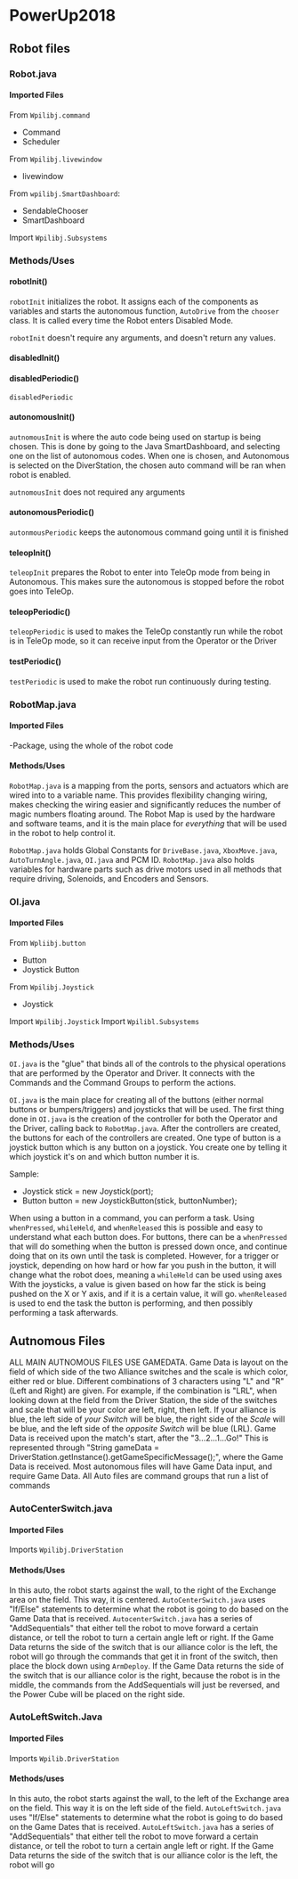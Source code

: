 # PowerUp2018

## Robot files

### Robot.java

#### Imported Files
From `Wpilibj.command`
 - Command
 - Scheduler

From `Wpilibj.livewindow`
 - livewindow

From `wpilibj.SmartDashboard`:
 - SendableChooser
 - SmartDashboard

Import `Wpilibj.Subsystems`

### Methods/Uses

#### robotInit()
`robotInit` initializes the robot. It assigns each of the components as variables and starts the autonomous function, `AutoDrive` from the `chooser` class. It is called every time the Robot enters Disabled Mode.

`robotInit` doesn't require any arguments, and doesn't return any values.


#### disabledInit()

#### disabledPeriodic()
`disabledPeriodic`

#### autonomousInit()
`autnomousInit` is where the auto code being used on startup is being chosen. This is done by going to the Java SmartDashboard, and selecting one on the list of autonomous codes. When one is chosen, and Autonomous is selected on the DiverStation, the chosen auto command will be ran when robot is enabled.

`autnomousInit` does not required any arguments

#### autonomousPeriodic()
`autonmousPeriodic` keeps the autonomous command going until it is finished

#### teleopInit()
`teleopInit` prepares the Robot to enter into TeleOp mode from being in Autonomous. This makes sure the autonomous is stopped before the robot goes into TeleOp.

#### teleopPeriodic()
`teleopPeriodic` is used to makes the TeleOp constantly run while the robot is in TeleOp mode, so it can receive input from the Operator or the Driver

#### testPeriodic()
`testPeriodic` is used to make the robot run continuously during testing.

### RobotMap.java

#### Imported Files
-Package, using the whole of the robot code

#### Methods/Uses
`RobotMap.java` is a mapping from the ports, sensors and actuators which are wired into to a variable name. This provides flexibility changing wiring, makes checking the wiring easier and significantly reduces the number of magic numbers floating around. The Robot Map is used by the hardware and software teams, and it is the main place for *everything* that will be used in the robot to help control it.

`RobotMap.java` holds Global Constants for `DriveBase.java`, `XboxMove.java`, `AutoTurnAngle.java`, `OI.java` and PCM ID.
`RobotMap.java` also holds variables for hardware parts such as drive motors used in all methods that require driving, Solenoids, and Encoders and Sensors.

### OI.java

#### Imported Files
From `Wpliibj.button`
- Button
- Joystick Button

From `Wpilibj.Joystick`
- Joystick

Import `Wpilibj.Joystick`
Import `Wpilibl.Subsystems`

### Methods/Uses
`OI.java` is the "glue" that binds all of the controls to the physical operations that are performed by the Operator and Driver. It connects with the Commands and the Command Groups to perform the actions.

`OI.java` is the main place for creating all of the buttons (either normal buttons or bumpers/triggers) and joysticks that will be used. The first thing done in `OI.java` is the creation of the controller for both the Operator and the Driver, calling back to `RobotMap.java`. After the controllers are created, the buttons for each of the controllers are created. One type of button is a joystick button which is any button on a joystick. You create one by telling it which joystick it's on and which button number it is.

Sample:
- Joystick stick = new Joystick(port);
- Button button = new JoystickButton(stick, buttonNumber);

When using a button in a command, you can perform a task. Using `whenPressed`, `whileHeld`, and `whenReleased` this is possible and easy to understand what each button does.
For buttons, there can be a `whenPressed` that will do something when the button is pressed down once, and continue doing that on its own until the task is completed. However, for a trigger or joystick, depending on how hard or how far you push in the button, it will change what the robot does, meaning a `whileHeld` can be used using axes With the joysticks, a value is given based on how far the stick is being pushed on the X or Y axis, and if it is a certain value, it will go. `whenReleased` is used to end the task the button is performing, and then possibly performing a task afterwards.

## Autnomous Files

ALL MAIN AUTNOMOUS FILES USE GAMEDATA. Game Data is layout on the field of which side of the two Alliance switches and the scale is which color, either red or blue. Different combinations of 3 characters using "L" and "R" (Left and Right) are given. For example, if the combination is "LRL", when looking down at the field from the Driver Station, the side of the switches and scale that will be your color are left, right, then left. If your alliance is blue, the left side of *your Switch* will be blue, the right side of the *Scale* will be blue, and the left side of the *opposite Switch* will be blue (LRL). Game Data is received upon the match's start, after the "3...2...1...Go!" This is represented through  "String gameData = DriverStation.getInstance().getGameSpecificMessage();", where the Game Data is received. Most autonomous files will have Game Data input, and require Game Data. All Auto files are command groups that run a list of commands

### AutoCenterSwitch.java

#### Imported Files
Imports `Wpilibj.DriverStation`

#### Methods/Uses

In this auto, the robot starts against the wall, to the right of the Exchange area on the field. This way, it is centered. `AutoCenterSwitch.java` uses "If/Else" statements to determine what the robot is going to do based on the Game Data that is received. `AutocenterSwitch.java` has a series of "AddSequentials" that either tell the robot to move forward a certain distance, or tell the robot to turn a certain angle left or right. If the Game Data returns the side of the switch that is our alliance color is the left, the robot will go through the commands that get it in front of the switch, then place the block down using `ArmDeploy`. If the Game Data returns the side of the switch that is our alliance color is the right, because the robot is in the middle, the commands from the AddSequentials will just be reversed, and the Power Cube will be placed on the right side.

### AutoLeftSwitch.Java

#### Imported Files
Imports `Wpilib.DriverStation`

#### Methods/uses

In this auto, the robot starts against the wall, to the left of the Exchange area on the field. This way it is on the left side of the field. `AutoLeftSwitch.java` uses "If/Else" statements to determine what the robot is going to do based on the Game Dates that is received. `AutoLeftSwitch.java` has a series of "AddSequentials" that either tell the robot to move forward a certain distance, or tell the robot to turn a certain angle left or right. If the Game Data returns the side of the switch that is our alliance color is the left, the robot will go 
